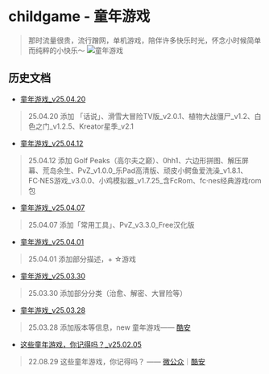 # childgame - 童年游戏
> 那时流量很贵，流行蹭网，单机游戏，陪伴许多快乐时光，怀念小时候简单而纯粹的小快乐～
![童年游戏](https://i0.hdslb.com/bfs/article/6cface2b8c59b7a0e6d80ca5a9f23d74391490864.jpg)

## 历史文档
- [童年游戏_v25.04.20](md/童年游戏_v25.04.20.md)
> 25.04.20 添加 「话说」、滑雪大冒险TV版_v2.0.1、植物大战僵尸_v1.2、白色之门_v1.2.5、​Kreator星季_v2.1
- [童年游戏_v25.04.12](md/童年游戏_v25.04.12.md)
> 25.04.12 添加 Golf Peaks（高尔夫之巅）、0hh1、六边形拼图、解压屏幕、荒岛余生、PvZ_v1.0.0_乐Pad高清版、顽皮小鳄鱼爱洗澡_v1.8.1、FC·NES游戏_v3.0.0、小鸡模拟器_v1.7.25_含FcRom、fc·nes经典游戏rom包
- [童年游戏_v25.04.07](md/童年游戏_v25.04.07.md)
> 25.04.07 添加「常用工具」、PvZ_v3.3.0_Free汉化版
- [童年游戏_v25.04.01](md/童年游戏_v25.04.01.md)
> 25.04.01 添加部分描述，+ ☆游戏
- [童年游戏_v25.03.30](md/童年游戏_v25.03.30.md)
> 25.03.30 添加部分分类（治愈、解密、大冒险等）
- [童年游戏_v25.03.28](md/童年游戏_v25.03.28.md)
> 25.03.28 添加版本等信息，new 童年游戏—— [酷安](https://www.coolapk.com/feed/63684208?shareKey=ZjExNzc5YjczNWJmNjdmODhlMjk~)
- [这些童年游戏，你记得吗？_v25.02.05](md/这些童年游戏，你记得吗？_v25.02.05.md)
> 22.08.29 这些童年游戏，你记得吗？ —— [微公众](https://mp.weixin.qq.com/s/fNEAu2PtAqbCbvmRwkliNg)｜[酷安](https://www.coolapk.com/feed/39582274?shareKey=NjdhMWI1ZjJiYmY5NjdlYTg0ZWI~)
